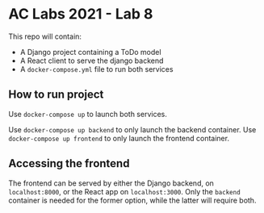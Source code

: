 # AC Labs 2021 - Lab 8

This repo will contain:
 - A Django project containing a ToDo model
 - A React client to serve the django backend
 - A `docker-compose.yml` file to run both services

## How to run project

Use `docker-compose up` to launch both services.

Use `docker-compose up backend` to only launch the backend container.
Use `docker-compose up frontend` to only launch the frontend container.

## Accessing the frontend

The frontend can be served by either the Django backend, on `localhost:8000`, or the React app on `localhost:3000`.
Only the `backend` container is needed for the former option, while the latter will require both.